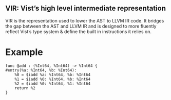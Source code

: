 ## VIR: Vist’s high level intermediate representation

VIR is the representation used to lower the AST to LLVM IR code. It bridges the gap between the AST and LLVM IR and is designed to more fluently reflect Vist’s type system & define the built in instructions it relies on.

# Example
```
func @add : (%Int64, %Int64) -> %Int64 {
#entry(%a: %Int64, %b: %Int64):
	%0 = $iadd %a: %Int64, %b: %Int64
	%1 = $iadd %0: %Int64, %b: %Int64
	%2 = $iadd %0: %Int64, %1: %Int64
	return %2
}
```


